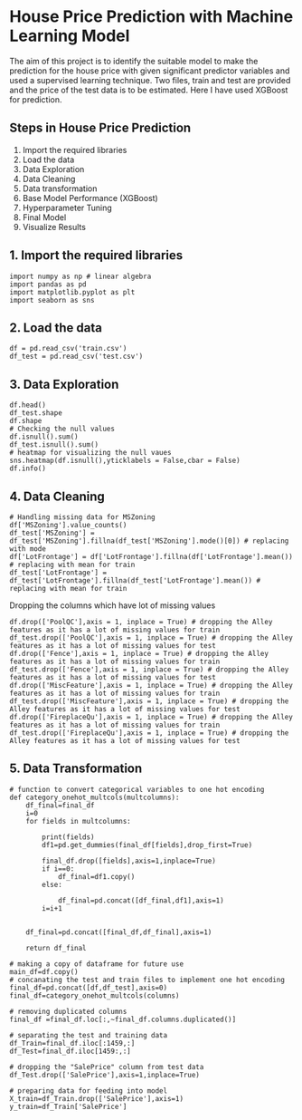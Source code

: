 # House Price Prediction with Machine Learning Model

The aim of this project is to identify the suitable model to make the prediction for the house price with given significant predictor variables and used a supervised learning technique. Two files, train and test are provided and the price of the test data is to be estimated. Here I have used XGBoost for prediction.


## Steps in House Price Prediction
1. Import the required libraries
2. Load the data
3. Data Exploration
4. Data Cleaning
5. Data transformation
6. Base Model Performance (XGBoost)
7. Hyperparameter Tuning
8. Final Model
9. Visualize Results

## 1. Import the required libraries
```
import numpy as np # linear algebra
import pandas as pd
import matplotlib.pyplot as plt
import seaborn as sns
```
## 2. Load the data
```
df = pd.read_csv('train.csv')
df_test = pd.read_csv('test.csv')
```
 ## 3. Data Exploration
 ```
 df.head()
df_test.shape
df.shape
# Checking the null values
df.isnull().sum()
df_test.isnull().sum()
# heatmap for visualizing the null vaues
sns.heatmap(df.isnull(),yticklabels = False,cbar = False)
df.info()
```
## 4. Data Cleaning
```
# Handling missing data for MSZoning
df['MSZoning'].value_counts()
df_test['MSZoning'] = df_test['MSZoning'].fillna(df_test['MSZoning'].mode()[0]) # replacing with mode
df['LotFrontage'] = df['LotFrontage'].fillna(df['LotFrontage'].mean()) # replacing with mean for train
df_test['LotFrontage'] = df_test['LotFrontage'].fillna(df_test['LotFrontage'].mean()) # replacing with mean for train

```
Dropping the columns which have lot of missing values
```
df.drop(['PoolQC'],axis = 1, inplace = True) # dropping the Alley features as it has a lot of missing values for train
df_test.drop(['PoolQC'],axis = 1, inplace = True) # dropping the Alley features as it has a lot of missing values for test
df.drop(['Fence'],axis = 1, inplace = True) # dropping the Alley features as it has a lot of missing values for train
df_test.drop(['Fence'],axis = 1, inplace = True) # dropping the Alley features as it has a lot of missing values for test
df.drop(['MiscFeature'],axis = 1, inplace = True) # dropping the Alley features as it has a lot of missing values for train
df_test.drop(['MiscFeature'],axis = 1, inplace = True) # dropping the Alley features as it has a lot of missing values for test
df.drop(['FireplaceQu'],axis = 1, inplace = True) # dropping the Alley features as it has a lot of missing values for train
df_test.drop(['FireplaceQu'],axis = 1, inplace = True) # dropping the Alley features as it has a lot of missing values for test

```


## 5. Data Transformation
```
# function to convert categorical variables to one hot encoding
def category_onehot_multcols(multcolumns):
    df_final=final_df
    i=0
    for fields in multcolumns:
        
        print(fields)
        df1=pd.get_dummies(final_df[fields],drop_first=True)
        
        final_df.drop([fields],axis=1,inplace=True)
        if i==0:
            df_final=df1.copy()
        else:
            
            df_final=pd.concat([df_final,df1],axis=1)
        i=i+1
       
        
    df_final=pd.concat([final_df,df_final],axis=1)
        
    return df_final

```

```
# making a copy of dataframe for future use
main_df=df.copy()
# concanating the test and train files to implement one hot encoding
final_df=pd.concat([df,df_test],axis=0)
final_df=category_onehot_multcols(columns)
```

```
# removing duplicated columns
final_df =final_df.loc[:,~final_df.columns.duplicated()]
```

```
# separating the test and training data
df_Train=final_df.iloc[:1459,:]
df_Test=final_df.iloc[1459:,:]
```

```
# dropping the "SalePrice" column from test data
df_Test.drop(['SalePrice'],axis=1,inplace=True)
```

```
# preparing data for feeding into model
X_train=df_Train.drop(['SalePrice'],axis=1)
y_train=df_Train['SalePrice']
```
